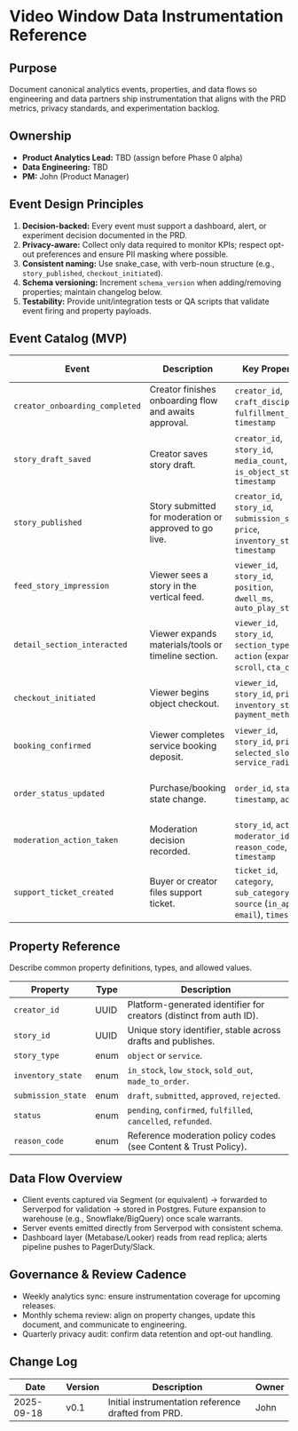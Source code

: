 # Video Window Data Instrumentation Reference

## Purpose
Document canonical analytics events, properties, and data flows so engineering and data partners ship instrumentation that aligns with the PRD metrics, privacy standards, and experimentation backlog.

## Ownership
- **Product Analytics Lead:** TBD (assign before Phase 0 alpha)
- **Data Engineering:** TBD
- **PM:** John (Product Manager)

## Event Design Principles
1. **Decision-backed:** Every event must support a dashboard, alert, or experiment decision documented in the PRD.
2. **Privacy-aware:** Collect only data required to monitor KPIs; respect opt-out preferences and ensure PII masking where possible.
3. **Consistent naming:** Use snake_case, with verb-noun structure (e.g., `story_published`, `checkout_initiated`).
4. **Schema versioning:** Increment `schema_version` when adding/removing properties; maintain changelog below.
5. **Testability:** Provide unit/integration tests or QA scripts that validate event firing and property payloads.

## Event Catalog (MVP)
| Event | Description | Key Properties | Triggered By | Notes |
|-------|-------------|----------------|--------------|-------|
| `creator_onboarding_completed` | Creator finishes onboarding flow and awaits approval. | `creator_id`, `craft_disciplines`, `fulfillment_type`, `timestamp` | Client | Send once per approval cycle; include feature flag state. |
| `story_draft_saved` | Creator saves story draft. | `creator_id`, `story_id`, `media_count`, `is_object_story`, `timestamp` | Client | Fire on autosave and manual save; include draft count metric. |
| `story_published` | Story submitted for moderation or approved to go live. | `creator_id`, `story_id`, `submission_state`, `price`, `inventory_state`, `timestamp` | Client/Server | Distinguish `submitted` vs `approved`. |
| `feed_story_impression` | Viewer sees a story in the vertical feed. | `viewer_id`, `story_id`, `position`, `dwell_ms`, `auto_play_state` | Client | Sample rate ≤10% if volume becomes high; ensure dwell > 200ms. |
| `detail_section_interacted` | Viewer expands materials/tools or timeline section. | `viewer_id`, `story_id`, `section_type`, `action` (`expand`, `scroll`, `cta_click`) | Client | Ties to engagement KPI and experimentation backlog. |
| `checkout_initiated` | Viewer begins object checkout. | `viewer_id`, `story_id`, `price`, `inventory_state`, `payment_method` | Client | Distinguish object vs service via `story_type`. |
| `booking_confirmed` | Viewer completes service booking deposit. | `viewer_id`, `story_id`, `price`, `selected_slot`, `service_radius_km` | Server | Include deposit amount and cancellation window. |
| `order_status_updated` | Purchase/booking state change. | `order_id`, `status`, `timestamp`, `actor` | Server | Drives dashboard and operations alerts. |
| `moderation_action_taken` | Moderation decision recorded. | `story_id`, `action`, `moderator_id`, `reason_code`, `timestamp` | Internal tool | Log for transparency report. |
| `support_ticket_created` | Buyer or creator files support ticket. | `ticket_id`, `category`, `sub_category`, `source` (`in_app`, `email`), `timestamp` | Support tooling | Enables support SLA metrics. |

## Property Reference
Describe common property definitions, types, and allowed values.

| Property | Type | Description |
|----------|------|-------------|
| `creator_id` | UUID | Platform-generated identifier for creators (distinct from auth ID). |
| `story_id` | UUID | Unique story identifier, stable across drafts and publishes. |
| `story_type` | enum | `object` or `service`. |
| `inventory_state` | enum | `in_stock`, `low_stock`, `sold_out`, `made_to_order`. |
| `submission_state` | enum | `draft`, `submitted`, `approved`, `rejected`. |
| `status` | enum | `pending`, `confirmed`, `fulfilled`, `cancelled`, `refunded`. |
| `reason_code` | enum | Reference moderation policy codes (see Content & Trust Policy). |

## Data Flow Overview
- Client events captured via Segment (or equivalent) → forwarded to Serverpod for validation → stored in Postgres. Future expansion to warehouse (e.g., Snowflake/BigQuery) once scale warrants.
- Server events emitted directly from Serverpod with consistent schema.
- Dashboard layer (Metabase/Looker) reads from read replica; alerts pipeline pushes to PagerDuty/Slack.

## Governance & Review Cadence
- Weekly analytics sync: ensure instrumentation coverage for upcoming releases.
- Monthly schema review: align on property changes, update this document, and communicate to engineering.
- Quarterly privacy audit: confirm data retention and opt-out handling.

## Change Log
| Date | Version | Description | Owner |
|------|---------|-------------|-------|
| 2025-09-18 | v0.1 | Initial instrumentation reference drafted from PRD. | John |

